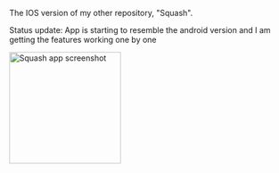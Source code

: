 The IOS version of my other repository, "Squash". 

Status update:
App is starting to resemble the android version and I am getting the features working one by one

<img src="https://imgur.com/ww1pcF2.png" alt="Squash app screenshot" width="200"/>  
